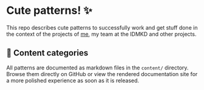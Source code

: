 # Cute patterns! ✨

This repo describes cute patterns to successfully work and get stuff done in the context of the projects of [me](https://mkbrechtel.dev), my team at the IDMKD and other projects.

## 📝 Content categories

All patterns are documented as markdown files in the `content/` directory. Browse them directly on GitHub or view the rendered documentation site for a more polished experience as soon as it is released.
